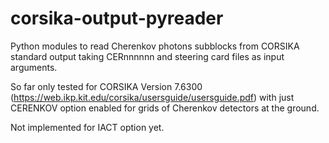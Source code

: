 # corsika-output-pyreader

Python modules to read Cherenkov photons subblocks from CORSIKA standard output taking CERnnnnnn and steering card files as input arguments.

So far only tested for CORSIKA Version 7.6300 (https://web.ikp.kit.edu/corsika/usersguide/usersguide.pdf) with just CERENKOV option enabled for grids of Cherenkov detectors at the ground. 

Not implemented for IACT option yet.
